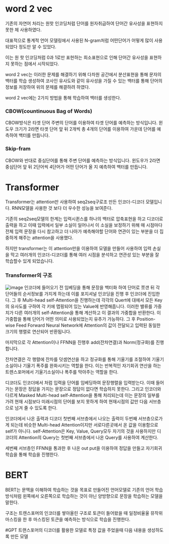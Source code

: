 # word 2 vec

기존의 자연어 처리는 원핫 인코딩처럼 단어를 원자취급하여 단어간 유사성을 표현하지 못한 체 사용하였다.

대표적으로 통계적 언어 모델링에서 사용된 N-gram처럼 어떤단어가 어떻게 많이 사용되었다 정도만 알 수 있었다.

이는 원 핫 인코딩처럼 0과 1로만 표현하는 희소표현으로 인해 단어간 유사성을 표현하지 못하는 점에서 시작되었다.

word 2 vec는 이러한 문제를 해결하기 위해 다차원 공간에서 분산표현을 통해 문자의 백터를 학습 생성하여 코사인 유사도와 같이 유사성을 가질 수 있는 백터를 통해 단어의 정보를 저장하여 위의 문제를 해결하려 하였다.

word 2 vec에는 2가지 방법을 통해 학습하여 백터를 생성한다.

### CBOW(countinuous Bag of Words)
CBOW방식은 타겟 단어 주변의 단어를 이용하여 타겟 단어를 예측하는 방식입니다.
윈도우 크기가 2라면 타겟 단어 앞 뒤 2개씩 총 4개의 단어를 이용하여 가운데 단어를 예측하여 백터를 만듭니다.

### Skip-fram
CBOW와 반대로 중심단어를 통해 주변 단어를 예측하는 방식입니다.
윈도우가 2라면 중심단어 앞 뒤 2단어씩 4단어가 어떤 단어가 올 지 예측하여 백터를 만듭니다.




# Transformer
Transformer는 attention만 사용하여 seq2seq구로조 만든 인코더-디코더 모델입니다.
RNN모델을 사용한 것 보다 더 우수한 성능을 보여준다.

기존의 seq2seq모델의 한계는 입력시퀸스를 하나의 백터로 압축표현을 하고 디코더로 출력을 하고 이때 입력에서 일부 소실이 일어나서 이 소실을 보정하기 위해 매 시점마다 전체 입력 문장을 다시 참고하고 더 나아가 예측해야할 단어와 연관이 있는 부분을 더 집중하게 해주는 attention을 사용했다.

하지만 transformer는 이 attention만을 이용하여 모델을 만들어 사용하여 입력 손실을 막고 여러개의 인코더-디코더를 통해 여러 시점을 분석하고 연관성 있는 부분을 잘 학습할수 있게 되었습니다.

### Transformer의 구조
![image](https://github.com/keulreobeu/bigdate_student/assets/112425846/7e5d14b7-0034-4f69-b9f6-f7feae39bdb4)
인코더에 들어오기 전 임베딩을 통해 문장을 백터화 하여 단어로 쪼갠 뒤 각 단어들의 순서정보를 가지게 하는데 이를 포지셔널 인코딩을 진행 후 인코더에 진입한다.
그 후 Multi-head self-Attention을 진행하는데 각각의 Quert에 대에서 모든 Key의 유사도를 구하여 각 키에 맵핑되어 있는 Value에 반영해줍니다. 이러한 밸류를 가중치가 다른 여러개의 self-Attention을 통해 계산하고 이 결과의 가중합을 반환한다. 이 가중합을 통해 단어가 어떤 의미로 사용되었는지 유추가 가능하다. 
그 후 Position-wise Feed Forward Neural Network에 Attention의 값이 전달되고 입력된 동일한 크기의 행렬로 연산되어 반환됩니다.

마지막으로 각 Attention이나 FFNN을 진행후 add(잔차연결)과 Norm(정규화)를 진행합니다.

잔차연결은 각 행렬에 잔차를 덧셈연산을 하고 정규화를 통해 기울기를 조절하여 기울기 소실이나 기울기 폭주를 완화시키는 역할을 한다. 이는 반복적인 자기회귀 연산을 하는 트렌스포머에서 기울기소실이나 폭주를 막아주는 역할을 한다.

디코더도 인코더에서 처럼 입력을 단어를 임베딩하여 문장행렬을 입력받는다. 이때 들어가는 문장은 정답을 가지는 문장으로 정답이 없다면 학습하지 못한다. 그리고 인코더와 다르게 Masked Multi-head self-Attention을 통해 처리되는데 이는 문장의 일부를 가려 현재 시점보다 미래시점의 단어를 보지 못하게 하여 현재시점의 값만 다음 서브층으로 넘겨 줄 수 있도록 한다.

인코더에서 나온 출력과 디코더 첫번째 서브층에서 나오는 출력이 두번째 서브층으로가게 되는데 비슷한 Multi-head Attention이지만 서로다른곳에서 온 값을 이용함으로 self가 아니다.  self-Attention은 Key, Value, Query모두 자기의 것을 사용하지만 디코더의 Attention의 Query는 첫번째 서브층에서 나온 Query를 사용하여 계산한다.

세번째 서브층인 FFNN을 통과한 후 나온 out put을 이용하여 정답을 만들고 자기회귀학습을 통해 학습을 진행한다.



# BERT 
BERT는 문맥을 이해하여 학습하는 것을 목표로 만들어진 언어모델로 기존의 언어 학습방식처럼 왼쪽에서 오른쪽으로 학습하는 것이 아닌 양방향으로 문장을 학습하는 모델을 말한다.

구조는 트렌스포머의 인코더를 쌓아올린 구조로 토큰이 들어왔을 때 일정비율울 뮤작위 마스킹을 한 후 마스킹된 토큰을 예측하는 방식으로 학습을 진행한다.




#GPT
트랜스포머의 디코더를 활용한 모델로 특정 값을 주었을때 다음 내용을 생성하도록 만든 모델
